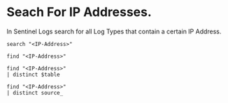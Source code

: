 # Seach For IP Addresses. 
In Sentinel Logs search for all Log Types that contain a certain IP Address. 

```
search "<IP-Address>"
```

```
find "<IP-Address>"
```

```
find "<IP-Address>"
| distinct $table
```

```
find "<IP-Address>"
| distinct source_
```
